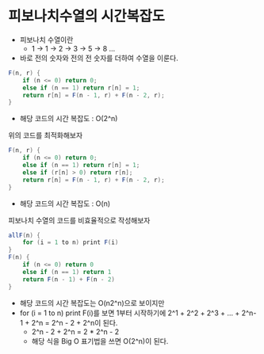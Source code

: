 # 피보나치수열의 시간복잡도

- 피보나치 수열이란
  - 1 → 1 → 2 → 3 → 5 → 8 …
- 바로 전의 숫자와 전의 전 숫자를 더하여 수열을 이룬다.

```java
F(n, r) {
    if (n <= 0) return 0;
    else if (n == 1) return r[n] = 1;
    return r[n] = F(n - 1, r) + F(n - 2, r);
}
```

- 해당 코드의 시간 복잡도 : O(2^n)

위의 코드를 최적화해보자

```java
F(n, r) {
    if (n <= 0) return 0;
    else if (n == 1) return r[n] = 1;
    else if (r[n] > 0) return r[n];
    return r[n] = F(n - 1, r) + F(n - 2, r);
}
```

- 해당 코드의 시간 복잡도 : O(n)

피보나치 수열의 코드를 비효율적으로 작성해보자

```java
allF(n) {
    for (i = 1 to n) print F(i)
}
F(n) {
    if (n <= 0) return 0
    else if (n == 1) return 1
    return F(n - 1) + F(n - 2)
}
```

- 해당 코드의 시간 복잡도는 O(n2^n)으로 보이지만
- for (i = 1 to n) print F(i)를 보면 1부터 시작하기에 2^1 + 2^2 + 2^3 + … + 2^n-1 + 2^n = 2^n - 2 + 2^n이 된다.
  - 2^n - 2 + 2^n = 2 * 2^n - 2
  - 해당 식을 Big O 표기법을 쓰면 O(2^n)이 된다.